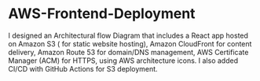 # AWS-Frontend-Deployment
 I designed an Architectural flow Diagram that includes a React app hosted on Amazon S3 ( for static website hosting), Amazon CloudFront for content delivery, Amazon Route 53 for domain/DNS management, AWS Certificate Manager (ACM) for HTTPS, using AWS architecture icons. I also added CI/CD with GitHub Actions for S3 deployment. 
